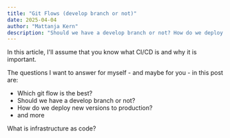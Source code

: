 ```yaml
---
title: "Git Flows (develop branch or not)"
date: 2025-04-04
author: "Mattanja Kern"
description: "Should we have a develop branch or not? How do we deploy new versions to production?"
---
```


In this article, I'll assume that you know what CI/CD is and why it is important.

The questions I want to answer for myself - and maybe for you - in this post are:

- Which git flow is the best?
- Should we have a develop branch or not?
- How do we deploy new versions to production?
- and more

What is infrastructure as code?




